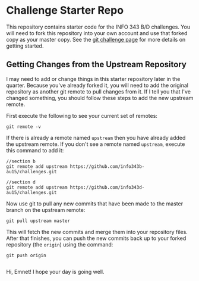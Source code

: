 # Challenge Starter Repo
This repository contains starter code for the INFO 343 B/D challenges. You will need to fork this repository into your own account and use that forked copy as your master copy. See the [git challenge page](http://info343-joelross.rhcloud.com/challenges/git) for more details on getting started.

## Getting Changes from the Upstream Repository

I may need to add or change things in this starter repository later in the quarter. Because you've already forked it, you will need to add the original repository as another git remote to pull changes from it. If I tell you that I've changed something, you should follow these steps to add the new upstream remote.

First execute the following to see your current set of remotes:

```
git remote -v
```

If there is already a remote named `upstream` then you have already added the upstream remote. If you don't see a remote named `upstream`, execute this command to add it:

```
//section b
git remote add upstream https://github.com/info343b-au15/challenges.git

//section d
git remote add upstream https://github.com/info343d-au15/challenges.git
```

Now use git to pull any new commits that have been made to the master branch on the upstream remote:

```
git pull upstream master
```

This will fetch the new commits and merge them into your repository files. After that finishes, you can push the new commits back up to your forked repository (the `origin`) using the command:

```
git push origin


```

Hi, Emnet! I hope your day is going well.